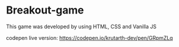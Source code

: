 # Breakout-game

This game was developed by using HTML, CSS and Vanilla JS


codepen live version: https://codepen.io/krutarth-dev/pen/GRpmZLq
